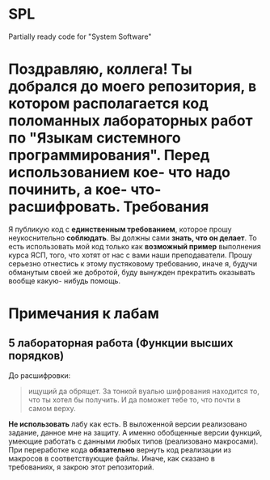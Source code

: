 # SPL
Partially ready code for "System Software"

Поздравляю, коллега! 
Ты добрался до моего репозитория, в котором располагается код поломанных лабораторных работ по "Языкам системного программирования".
Перед использованием кое- что надо починить, а кое- что- расшифровать.
Требования
==========
Я публикую код с **единственным требованием**, которое прошу неукоснительно **соблюдать**. Вы должны сами **знать, что он делает**. То есть использовать мой код только как **возможный пример** выполнения курса ЯСП, того, что хотят от нас с вами наши преподаватели. Прошу серьезно отнестись к этому пустяковому требованию, иначе я, будучи обманутым своей же добротой, буду вынужден прекратить оказывать вообще какую- нибудь помощь. 


Примечания к лабам
==============================
5 лабораторная работа (Функции высших порядков)
----------------------------------------------
До расшифровки: 
> ищущий да обрящет. За тонкой вуалью шифрования находится то, что ты хотел бы получить. И да поможет тебе то, что почти в самом верху.

**Не использовать** лабу как есть. В выложенной версии реализовано задание, данное мне на защиту. А именно обобщенные версии функций, умеющие работать с данными любых типов (реализовано макросами). При переработке кода **обязательно** вернуть код реализации из макросов в соответствующие файлы. Иначе, как сказано в требованиях, я закрою этот репозиторий.
